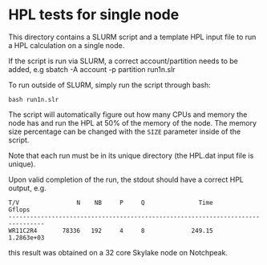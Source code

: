 # HPL tests for single node

This directory contains a SLURM script and a template HPL input file to run a HPL calculation on a single node.

If the script is run via SLURM, a correct account/partition needs to be added, e.g
sbatch -A account -p partition run1n.slr

To run outside of SLURM, simply run the script through bash:
```
bash run1n.slr
```

The script will automatically figure out how many CPUs and memory the node has and run the HPL at 50% of the memory of the node. The memory size percentage can be changed with the `SIZE` parameter inside of the script.

Note that each run must be in its unique directory (the HPL.dat input file is unique).

Upon valid completion of the run, the stdout should have a correct HPL output, e.g. 
```
T/V                N    NB     P     Q               Time                 Gflops
--------------------------------------------------------------------------------
WR11C2R4       78336   192     4     8             249.15             1.2863e+03

```
this result was obtained on a 32 core Skylake node on Notchpeak.
